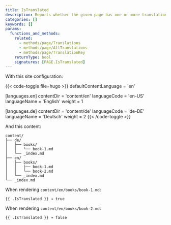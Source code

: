 ```yaml
---
title: IsTranslated
description: Reports whether the given page has one or more translations.
categories: []
keywords: []
params:
  functions_and_methods:
    related:
      - methods/page/Translations
      - methods/page/AllTranslations
      - methods/page/TranslationKey
    returnType: bool
    signatures: [PAGE.IsTranslated]
---
```


With this site configuration:

{{< code-toggle file=hugo >}}
defaultContentLanguage = 'en'

[languages.en]
contentDir = 'content/en'
languageCode = 'en-US'
languageName = 'English'
weight = 1

[languages.de]
contentDir = 'content/de'
languageCode = 'de-DE'
languageName = 'Deutsch'
weight = 2
{{< /code-toggle >}}

And this content:

```text
content/
├── de/
│   ├── books/
│   │   └── book-1.md
│   └── _index.md
├── en/
│   ├── books/
│   │   ├── book-1.md
│   │   └── book-2.md
│   └── _index.md
└── _index.md
```

When rendering `content/en/books/book-1.md`:

```go-html-template
{{ .IsTranslated }} → true
```

When rendering `content/en/books/book-2.md`:

```go-html-template
{{ .IsTranslated }} → false
```
